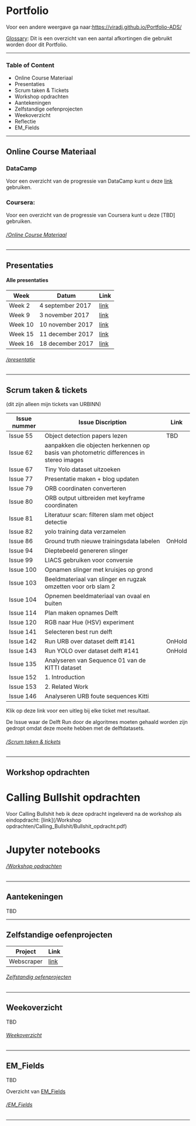 # Portfolio 

Voor een andere weergave ga naar:https://viradj.github.io/Portfolio-ADS/ 

[Glossary](https://drive.google.com/open?id=1T6SjqoIwcnKSawCsKNcVKFhOjxyqTFTCHt-RJHc6fOY): Dit is een overzicht van een aantal afkortingen die gebruikt worden door dit Portfolio.

-------------------------------

### Table of Content

- Online Course Materiaal
- Presentaties
- Scrum taken & Tickets
- Workshop opdrachten
- Aantekeningen
- Zelfstandige oefenprojecten
- Weekoverzicht
- Reflectie
- EM_Fields


--------------------------------------------------------------------



## Online Course Materiaal

### DataCamp
Voor een overzicht van de progressie van DataCamp kunt u deze [link](https://github.com/Viradj/Portfolio/blob/master/Online%20Course%20Materiaal/DataCamp.md) gebruiken. 

### Coursera: 
Voor een overzicht van de progressie van Coursera kunt u deze [TBD] gebruiken.  

###### [_/Online Course Materiaal_](/Online%20Course%20Materiaal)

---------------------------------------------------------------------





## Presentaties

#### Alle presentaties

| Week | Datum | Link |
|------|-------|------|
|Week 2|4 september 2017| [link](/Presentatie/Week_2/Week_1_Sprint_1.pdf)|
|Week 9|3 november 2017| [link](/Presentatie/Week_9/Week_9-Presentatie.pdf)|
|Week 10|10 november 2017| [link](/Presentatie/Week_10/Week_10-Presentatie.pdf)|
|Week 15|11 december 2017| [link](/Presentatie/Week_15/Week_15-Presentatie.pdf)|
|Week 16|18 december 2017| [link](/Presentatie/Week_16/Week_16-Presentatie.pdf)|



###### [_/presentatie_](/Presentatie)

-----------------------------------------------------------------------------------


## Scrum taken & tickets
(dit zijn alleen mijn tickets van URBINN) 

| Issue nummer | Issue Discription | Link |
| -------------|--------------|------|
| Issue 55 | Object detection papers lezen | TBD |
| Issue 62     | aanpakken die objecten herkennen op basis van photometric differences in stereo images  |   |
| Issue 67     | Tiny Yolo dataset uitzoeken  |  |
| Issue 77 | Presentatie maken + blog updaten  |
| Issue 79 | ORB coordinaten converteren |  |
| Issue 80 | ORB output uitbreiden met keyframe coordinaten |  |
| Issue 81 | Literatuur scan: filteren slam met object detectie|  | 
| Issue 82 | yolo training data verzamelen |  |
| Issue 86 | Ground truth nieuwe trainingsdata labelen | OnHold  |
| Issue 94 | Dieptebeeld genereren slinger |  | 
| Issue 99 | LIACS gebruiken voor conversie |  |
| Issue 100 | Opnamen slinger met kruisjes op grond |  |
| Issue 103 | Beeldmateriaal van slinger en rugzak omzetten voor orb slam 2 |  | 
| Issue 104 | Opnemen beeldmateriaal van ovaal en buiten |  |
| Issue 114 | Plan maken opnames Delft|  |
| Issue 120 | RGB naar Hue (HSV) experiment |  |
| Issue 141 | Selecteren best run delft |  |
| Issue 142 | Run URB over dataset delft #141 | OnHold  |
| Issue 143 | Run YOLO over dataset delft #141 | OnHold  |
| Issue 135 | Analyseren van Sequence 01 van de KITTI dataset |  |
| Issue 152 | 1. Introduction |  |
| Issue 153 | 2. Related Work |  |
| Issue 146 | Analyseren URB foute sequences Kitti |   | 

Klik op deze link voor een uitleg bij elke ticket met resultaat.


De Issue waar de Delft Run door de algoritmes moeten gehaald worden zijn gedropt omdat deze moeite hebben met de delftdatasets. 



###### [_/Scrum taken & tickets_](/Scrum%20taken%20%26%20Tickets)

------------------------------------------------------------------------------------------

## Workshop opdrachten

# Calling Bullshit opdrachten

Voor Calling Bullshit heb ik deze opdracht ingeleverd na de workshop als eindopdracht: [link](/Workshop opdrachten/Calling_Bullshit/Bullshit_opdracht.pdf)



# Jupyter notebooks 





###### [_/Workshop opdrachten_](/Workshop%20opdrachten)
---------------------------------------------------------------------------------------------


## Aantekeningen

TBD




-------------------------------------------------------------------------------------------

## Zelfstandige oefenprojecten

|Project | Link |
|--------|------|
|Webscraper|[link](/Zelfstandige%20oefenprojecten/Webscrape)|





###### [_Zelfstandig oefenprojecten_](/Zelfstandige%20oefenprojecten)


---------------------------------------------------------------------------------------------

## Weekoverzicht 

TBD



###### [_Weekoverzicht_](/Week%20overzicht)


-----------------------------------------------------------------------------------------------

## EM_Fields

TBD

Overzicht van [EM_Fields](/EM-Fields) 

###### [_/EM_Fields_](EM-Fields)


-----------------------------------------------------------------------------------------------



